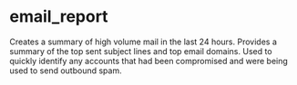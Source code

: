 # email_report

Creates a summary of high volume mail in the last 24 hours. Provides a summary of the top sent subject lines and top email domains.
Used to quickly identify any accounts that had been compromised and were being used to send outbound spam.

